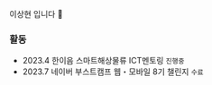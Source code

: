 이상현 입니다 👋

### 활동

- 2023.4 한이음 스마트해상물류 ICT멘토링 `진행중`
- 2023.7 네이버 부스트캠프 웹・모바일 8기 챌린지 `수료`

<!--
**dgh06175/dgh06175** is a ✨ _special_ ✨ repository because its `README.md` (this file) appears on your GitHub profile.

Here are some ideas to get you started:

- 🔭 I’m currently working on ...
- 🌱 I’m currently learning ...
- 👯 I’m looking to collaborate on ...
- 🤔 I’m looking for help with ...
- 💬 Ask me about ...
- 📫 How to reach me: ...
- 😄 Pronouns: ...
- ⚡ Fun fact: ...
-->
